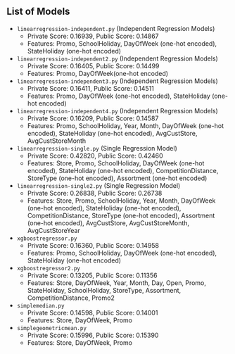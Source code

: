 ## List of Models

- `linearregression-independent.py` (Independent Regression Models)
    - Private Score: 0.16939, Public Score: 0.14867
    - Features: Promo, SchoolHoliday, DayOfWeek (one-hot encoded), StateHoliday (one-hot encoded)
- `linearregression-independent2.py` (Independent Regression Models)
    - Private Score: 0.16405, Public Score: 0.14499
    - Features: Promo, DayOfWeek(one-hot encoded)
- `linearregression-independent3.py` (Independent Regression Models)
    - Private Score: 0.16411, Public Score: 0.14511
    - Features: Promo, DayOfWeek (one-hot encoded), StateHoliday (one-hot encoded)
- `linearregression-independent4.py` (Independent Regression Models)
    - Private Score: 0.16209, Public Score: 0.14587
    - Features: Promo, SchoolHoliday, Year, Month, DayOfWeek (one-hot encoded), StateHoliday (one-hot encoded), AvgCustStore, AvgCustStoreMonth
- `linearregression-single.py` (Single Regression Model)
    - Private Score: 0.42820, Public Score: 0.42460
    - Features: Store, Promo, SchoolHoliday, DayOfWeek (one-hot encoded), StateHoliday (one-hot encoded), CompetitionDistance, StoreType (one-hot encoded), Assortment (one-hot encoded)
- `linearregression-single2.py` (Single Regression Model)
    - Private Score: 0.26838, Public Score: 0.26738
    - Features: Store, Promo, SchoolHoliday, Year, Month, DayOfWeek (one-hot encoded), StateHoliday (one-hot encoded), CompetitionDistance, StoreType (one-hot encoded), Assortment (one-hot encoded), AvgCustStore, AvgCustStoreMonth, AvgCustStoreYear
- `xgboostregressor.py`
    - Private Score: 0.16360, Public Score: 0.14958
    - Features: Promo, SchoolHoliday, DayOfWeek (one-hot encoded), StateHoliday (one-hot encoded)
- `xgboostregressor2.py`
    - Private Score: 0.13205, Public Score: 0.11356
    - Features: Store, DayOfWeek, Year, Month, Day, Open, Promo, StateHoliday, SchoolHoliday, StoreType, Assortment, CompetitionDistance, Promo2
- `simplemedian.py`
    - Private Score: 0.14598, Public Score: 0.14001
    - Features: Store, DayOfWeek, Promo
- `simplegeometricmean.py`
    - Private Score: 0.15996, Public Score: 0.15390
    - Features: Store, DayOfWeek, Promo
